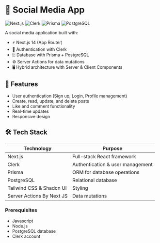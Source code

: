 # 📱 Social Media App

![Next.js](https://img.shields.io/badge/Next.js-000000?style=for-the-badge&logo=nextdotjs&logoColor=white)
![Clerk](https://img.shields.io/badge/Clerk-Auth-8A2BE2?style=for-the-badge)
![Prisma](https://img.shields.io/badge/Prisma-3982CE?style=for-the-badge&logo=Prisma&logoColor=white)
![PostgreSQL](https://img.shields.io/badge/PostgreSQL-316192?style=for-the-badge&logo=postgresql&logoColor=white)

A social media application built with:

- ⚡ Next.js 14 (App Router)
- 🔐 Authentication with Clerk
- 🗄️ Database with Prisma + PostgreSQL
- ⚙️ Server Actions for data mutations
- 🖥️ Hybrid architecture with Server & Client Components

## 🚀 Features

- User authentication (Sign up, Login, Profile management)
- Create, read, update, and delete posts
- Like and comment functionality
- Real-time updates
- Responsive design

## 🛠️ Tech Stack

| Technology                  | Purpose                          |
|-----------------------------|----------------------------------|
| Next.js                     | Full-stack React framework       |
| Clerk                       | Authentication & user management |
| Prisma                      | ORM for database operations      |
| PostgreSQL                  | Relational database              |
| Tailwind CSS & Shadcn UI    | Styling                          |
| Server Actions By Next JS   | Data mutations                   | 


### Prerequisites

- Javascript
- Node.js
- PostgreSQL database
- Clerk account

